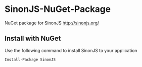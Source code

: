 SinonJS-NuGet-Package
=====================

NuGet package for SinonJS http://sinonjs.org/


Install with NuGet
------------------
Use the following command to install SinonJS to your application

    Install-Package SinonJS